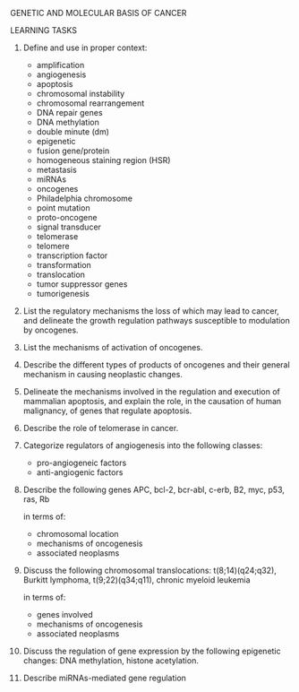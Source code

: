 GENETIC AND MOLECULAR BASIS OF CANCER

LEARNING TASKS

1. Define and use in proper context:
	* amplification
	* angiogenesis
	* apoptosis
	* chromosomal instability
	* chromosomal rearrangement
	* DNA repair genes
	* DNA methylation
	* double minute (dm)
	* epigenetic
	* fusion gene/protein
	* homogeneous staining region (HSR)
	* metastasis
	* miRNAs
	* oncogenes
	* Philadelphia chromosome 
	* point mutation
	* proto-oncogene
	* signal transducer
	* telomerase
	* telomere
	* transcription factor
	* transformation
	* translocation
	* tumor suppressor genes
	* tumorigenesis

2. List the regulatory mechanisms the loss of which may lead to cancer, and delineate the growth regulation pathways susceptible to modulation by oncogenes.

3. List the mechanisms of activation of oncogenes.

4. Describe the different types of products of oncogenes and their general mechanism in causing neoplastic changes.

5. Delineate the mechanisms involved in the regulation and execution of mammalian apoptosis, and explain the role, in the causation of human malignancy, of genes that regulate apoptosis.
 
6. Describe the role of telomerase in cancer.

7. Categorize regulators of angiogenesis into the following classes:
	* pro-angiogeneic factors
	* anti-angiogenic factors

8. Describe the following genes APC, bcl-2, bcr-abl, c-erb, B2, myc, p53, ras, Rb

	in terms of:
	* chromosomal location
	* mechanisms of oncogenesis
	* associated neoplasms

9. Discuss the following chromosomal translocations: t(8;14)(q24;q32), Burkitt lymphoma, t(9;22)(q34;q11), chronic myeloid leukemia

	in terms of:	
	* genes involved
	* mechanisms of oncogenesis
	* associated neoplasms

10. Discuss the regulation of gene expression by the following epigenetic changes:
DNA methylation, histone acetylation.

11. Describe miRNAs-mediated gene regulation

